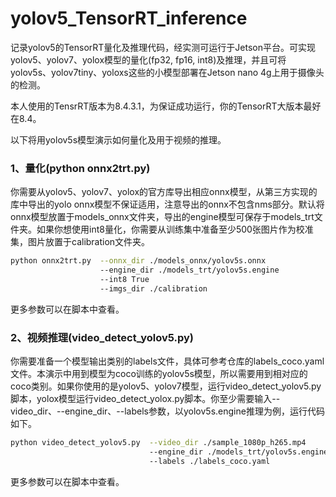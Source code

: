 # yolov5_TensorRT_inference
记录yolov5的TensorRT量化及推理代码，经实测可运行于Jetson平台。可实现yolov5、yolov7、yolox模型的量化(fp32, fp16, int8)及推理，并且可将yolov5s、yolov7tiny、yoloxs这些的小模型部署在Jetson nano 4g上用于摄像头的检测。

本人使用的TensrRT版本为8.4.3.1，为保证成功运行，你的TensorRT大版本最好在8.4。

以下将用yolov5s模型演示如何量化及用于视频的推理。

### 1、量化(python onnx2trt.py)
你需要从yolov5、yolov7、yolox的官方库导出相应onnx模型，从第三方实现的库中导出的yolo onnx模型不保证适用，注意导出的onnx不包含nms部分。默认将onnx模型放置于models_onnx文件夹，导出的engine模型可保存于models_trt文件夹。如果你想使用int8量化，你需要从训练集中准备至少500张图片作为校准集，图片放置于calibration文件夹。
```bash
python onnx2trt.py  --onnx_dir ./models_onnx/yolov5s.onnx
                    --engine_dir ./models_trt/yolov5s.engine
                    --int8 True
                    --imgs_dir ./calibration
```
更多参数可以在脚本中查看。


### 2、视频推理(video_detect_yolov5.py)
你需要准备一个模型输出类别的labels文件，具体可参考仓库的labels_coco.yaml文件。本演示中用到模型为coco训练的yolov5s模型，所以需要用到相对应的coco类别。如果你使用的是yolov5、yolov7模型，运行video_detect_yolov5.py脚本，yolox模型运行video_detect_yolox.py脚本。你至少需要输入--video_dir、--engine_dir、--labels参数，以yolov5s.engine推理为例，运行代码如下。
```bash
python video_detect_yolov5.py  --video_dir ./sample_1080p_h265.mp4
                               --engine_dir ./models_trt/yolov5s.engine
                               --labels ./labels_coco.yaml
```
更多参数可以在脚本中查看。
